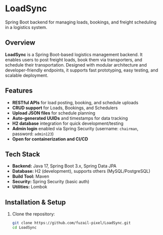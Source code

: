 # LoadSync
Spring Boot backend for managing loads, bookings, and freight scheduling in a logistics system.

## Overview
**LoadSync** is a Spring Boot-based logistics management backend. It enables users to post freight loads, book them via transporters, and schedule their transportation. Designed with modular architecture and developer-friendly endpoints, it supports fast prototyping, easy testing, and scalable deployment.

## Features
- **RESTful APIs** for load posting, booking, and schedule uploads
- **CRUD support** for Loads, Bookings, and Schedulers
- **Upload JSON files** for schedule planning
- **Auto-generated UUIDs** and timestamps for data tracking
- **H2 database** integration for quick development/testing
- **Admin login** enabled via Spring Security (username: `chairman`, password: `admin123`)
- **Open for containerization and CI/CD**

## Tech Stack
- **Backend:** Java 17, Spring Boot 3.x, Spring Data JPA
- **Database:** H2 (development), supports others (MySQL/PostgreSQL)
- **Build Tool:** Maven
- **Security:** Spring Security (basic auth)
- **Utilities:** Lombok

## Installation & Setup
1. Clone the repository:
   ```sh
   git clone https://github.com/fuzail-pixel/LoadSync.git
   cd LoadSync
